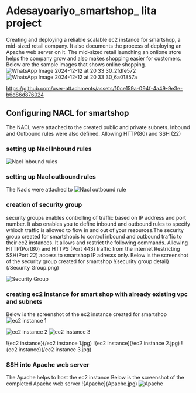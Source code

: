 # Adesayoariyo_smartshop_ lita project
Creating and deploying a reliable scalable ec2 instance for smartshop, a mid-sized retail company. It also documents the process of deploying an Apache web server on it.
The mid-sized retail launching an onlione store helps the company grow and also makes shopping easier for customers. Below are the sample images that shows online shopping.
![WhatsApp Image 2024-12-12 at 20 33 30_2fdfe572](https://github.com/user-attachments/assets/55ccf2de-298f-44c5-9fbc-7734cf87652d)
![WhatsApp Image 2024-12-12 at 20 33 30_6a01857a](https://github.com/user-attachments/assets/569214e2-4732-4b74-bb77-b03ecaa8ec4c)


https://github.com/user-attachments/assets/10ce159a-094f-4a49-9e3e-b6d86d876024

## Configuring NACL for smartshop
The NACL were attached to the created public and private subnets. Inbound and Outbound rules were also defined. Allowing  HTTP(80) and SSH (22)

### setting up Nacl Inbound rules
![Nacl inbound rules](https://github.com/user-attachments/assets/ab3094ab-2ad7-4bc3-b9ec-5218ebd6622c)


### setting up Nacl outbound rules
The Nacls were attached to 
![Nacl outbound rule](https://github.com/user-attachments/assets/186d8362-d510-44ee-aaac-db477a0d937d)

### creation of security group
security groups enables controlling of traffic based on IP address and port number. It also enables you to define inbound and outbound rules to specify whioch traffic is allowed to flow in and out of your resources.The security group created for smartshopis to control inbound and outbound traffic to their ec2 instances. It allows and restrict the following commands.
Allowing HTTP(Port80) and HTTPS (Port 443) traffic from the internet
Restricting SSH(Port 22) access to smartshop IP adresss only.
Below is the screenshot of the security group created for smartshop
!{security group detail}(/Security Group.png)

![Security Group](https://github.com/user-attachments/assets/1985e7a6-e0db-49e7-802c-40692e883cb6)



### creating ec2 instance for smart shop with already existing vpc and subnets
 Below is the screenshot of the ec2 instance created for smartshop
 ![ec2 instance 1](https://github.com/user-attachments/assets/0a601212-0713-47ab-bc39-39e4ad382d9b)

 ![ec2 instance 2](https://github.com/user-attachments/assets/382dff62-3b74-4c58-976b-8c8afe3d1029)
 ![ec2 instance 3](https://github.com/user-attachments/assets/f03c7324-e5ee-4263-85e9-9f700dcc3eac)

 

 !{ec2 instance}(/ec2 instance 1.jpg)
 !{ec2 instance](/ec2 instance 2.jpg)
 !{ec2 instance}(/ec2 instance 3.jpg) 
 ### SSH into Apache web server
 The Apache helps to host the ec2 instance
Below is the screenshot of the completed Apache web server
!{Apache}(Apache.jpg)
![Apache](https://github.com/user-attachments/assets/84c9e75d-cf71-496e-af6a-cff86c9b3b8d)


